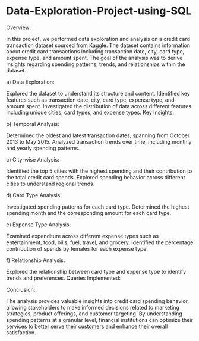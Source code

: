 # Data-Exploration-Project-using-SQL

Overview:

In this project, we performed data exploration and analysis on a credit card transaction dataset sourced from Kaggle. The dataset contains information about credit card transactions including transaction date, city, card type, expense type, and amount spent. The goal of the analysis was to derive insights regarding spending patterns, trends, and relationships within the dataset.

a) Data Exploration:

Explored the dataset to understand its structure and content.
Identified key features such as transaction date, city, card type, expense type, and amount spent.
Investigated the distribution of data across different features including unique cities, card types, and expense types.
Key Insights:

b) Temporal Analysis:

Determined the oldest and latest transaction dates, spanning from October 2013 to May 2015.
Analyzed transaction trends over time, including monthly and yearly spending patterns.

c) City-wise Analysis:

Identified the top 5 cities with the highest spending and their contribution to the total credit card spends.
Explored spending behavior across different cities to understand regional trends.

d) Card Type Analysis:

Investigated spending patterns for each card type.
Determined the highest spending month and the corresponding amount for each card type.

e) Expense Type Analysis:

Examined expenditure across different expense types such as entertainment, food, bills, fuel, travel, and grocery.
Identified the percentage contribution of spends by females for each expense type.

f) Relationship Analysis:

Explored the relationship between card type and expense type to identify trends and preferences.
Queries Implemented:


Conclusion:

The analysis provides valuable insights into credit card spending behavior, allowing stakeholders to make informed decisions related to marketing strategies, product offerings, and customer targeting. By understanding spending patterns at a granular level, financial institutions can optimize their services to better serve their customers and enhance their overall satisfaction.
